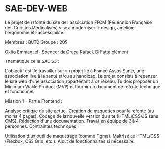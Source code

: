 # SAE-DEV-WEB
Le projet de refonte du site de l'association FFCM (Fédération Française des Curistes Médicalisés) vise à moderniser le design, améliorer l'ergonomie et l'accessibilité.

Membres : BUT2 Groupe : 205 

Okito Emmanuel ,
Spencer da Graça Rafael,
Di Fatta clément


Thématique de la SAE S3 :

L'objectif est de travailler sur un projet lié à France Assos Santé, une association liée à la santé et/ou au handicap.
Le projet consiste à repenser le site web d'une association appartenant à ce réseau.
Tu dois proposer un Minimum Viable Product (MVP) et fournir un document de refonte technique et fonctionnel.

Mission 1 – Partie Frontend :

Analyse critique du site actuel.
Création de maquettes pour la refonte (au moins 4 pages).
Codage de la nouvelle version du site (HTML/CSS/JS sans CMS).
Rédaction d'une documentation.
Travail en équipe de 3 à 4 personnes.
Contraintes techniques :

Utilisation d'un outil de maquettage (comme Figma).
Maîtrise de HTML/CSS (Flexbox, CSS Grid, etc.).
Ajout de fonctionnalités si nécessaire.
